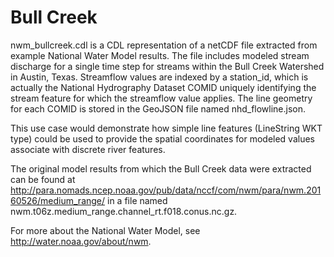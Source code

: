 # Bull Creek

nwm_bullcreek.cdl is a CDL representation of a netCDF file extracted from example National Water Model results. The file includes modeled stream discharge for a single time step for streams within the Bull Creek Watershed in Austin, Texas. Streamflow values are indexed by a station_id, which is actually the National Hydrography Dataset COMID uniquely identifying the stream feature for which the streamflow value applies. The line geometry for each COMID is stored in the GeoJSON file named nhd_flowline.json.

This use case would demonstrate how simple line features (LineString WKT type) could be used to provide the spatial coordinates for modeled values associate with discrete river features.

The original model results from which the Bull Creek data were extracted can be found at http://para.nomads.ncep.noaa.gov/pub/data/nccf/com/nwm/para/nwm.20160526/medium_range/ in a file named nwm.t06z.medium_range.channel_rt.f018.conus.nc.gz.

For more about the National Water Model, see http://water.noaa.gov/about/nwm.
